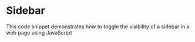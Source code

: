 # Sidebar
This code snippet demonstrates how to toggle the visibility of a sidebar in a web page using JavaScript
